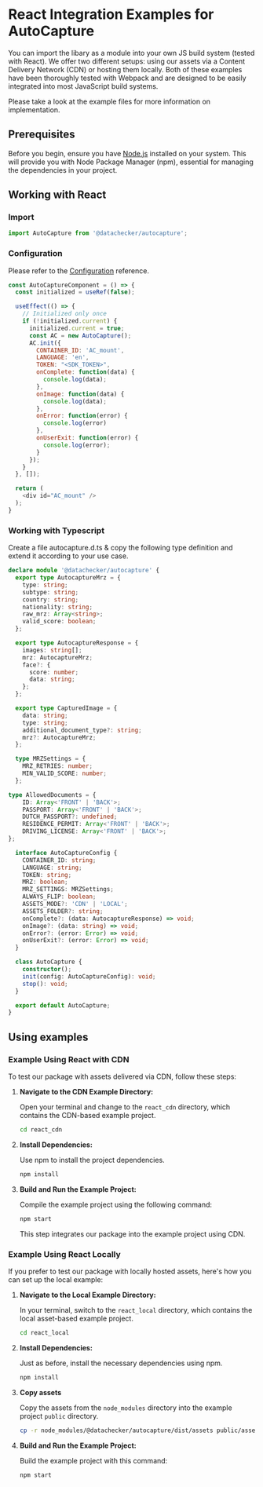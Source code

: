 # React Integration Examples for AutoCapture

You can import the libary as a module into your own JS build system (tested with React). We offer two different setups: using our assets via a Content Delivery Network (CDN) or hosting them locally. Both of these examples have been thoroughly tested with Webpack and are designed to be easily integrated into most JavaScript build systems.

Please take a look at the example files for more information on implementation.

## Prerequisites

Before you begin, ensure you have [Node.js](https://nodejs.org/) installed on your system. This will provide you with Node Package Manager (npm), essential for managing the dependencies in your project.

## Working with React

### Import

```javascript
import AutoCapture from '@datachecker/autocapture';
```

### Configuration

Please refer to the [Configuration](../../../README.md#configuration) reference.

```javascript
const AutoCaptureComponent = () => {
  const initialized = useRef(false);

  useEffect(() => {
    // Initialized only once
    if (!initialized.current) {
      initialized.current = true;
      const AC = new AutoCapture();
      AC.init({
        CONTAINER_ID: 'AC_mount',
        LANGUAGE: 'en',
        TOKEN: "<SDK_TOKEN>",
        onComplete: function(data) {
          console.log(data);
        },
        onImage: function(data) {
          console.log(data);
        },
        onError: function(error) {
          console.log(error)
        },
        onUserExit: function(error) {
          console.log(error);
        }
      });
    }
  }, []);

  return (
    <div id="AC_mount" />
  );
}
```

### Working with Typescript

Create a file autocapture.d.ts & copy the following type definition and extend it according to your use case.

```ts
declare module '@datachecker/autocapture' {
  export type AutocaptureMrz = {
    type: string;
    subtype: string;
    country: string;
    nationality: string;
    raw_mrz: Array<string>;
    valid_score: boolean;
  };

  export type AutocaptureResponse = {
    images: string[];
    mrz: AutocaptureMrz;
    face?: {
      score: number;
      data: string;
    };
  };

  export type CapturedImage = {
    data: string;
    type: string;
    additional_document_type?: string;
    mrz?: AutocaptureMrz;
  };

  type MRZSettings = {
    MRZ_RETRIES: number;
    MIN_VALID_SCORE: number;
  };

type AllowedDocuments = {
    ID: Array<'FRONT' | 'BACK'>;
    PASSPORT: Array<'FRONT' | 'BACK'>;
    DUTCH_PASSPORT?: undefined;
    RESIDENCE_PERMIT: Array<'FRONT' | 'BACK'>;
    DRIVING_LICENSE: Array<'FRONT' | 'BACK'>;
};

  interface AutoCaptureConfig {
    CONTAINER_ID: string;
    LANGUAGE: string;
    TOKEN: string;
    MRZ: boolean;
    MRZ_SETTINGS: MRZSettings;
    ALWAYS_FLIP: boolean;
    ASSETS_MODE?: 'CDN' | 'LOCAL';
    ASSETS_FOLDER?: string;
    onComplete?: (data: AutocaptureResponse) => void;
    onImage?: (data: string) => void;
    onError?: (error: Error) => void;
    onUserExit?: (error: Error) => void;
  }

  class AutoCapture {
    constructor();
    init(config: AutoCaptureConfig): void;
    stop(): void;
  }

  export default AutoCapture;
}
```

## Using examples

### Example Using React with CDN

To test our package with assets delivered via CDN, follow these steps:

1. **Navigate to the CDN Example Directory:**

   Open your terminal and change to the `react_cdn` directory, which contains the CDN-based example project.

   ```bash
   cd react_cdn
   ```

2. **Install Dependencies:**

   Use npm to install the project dependencies.

   ```bash
   npm install
   ```

3. **Build and Run the Example Project:**

   Compile the example project using the following command:

   ```bash
   npm start
   ```

   This step integrates our package into the example project using CDN.

### Example Using React Locally

If you prefer to test our package with locally hosted assets, here's how you can set up the local example:

1. **Navigate to the Local Example Directory:**

   In your terminal, switch to the `react_local` directory, which contains the local asset-based example project.

   ```bash
   cd react_local
   ```

2. **Install Dependencies:**

   Just as before, install the necessary dependencies using npm.

   ```bash
   npm install
   ```

3. **Copy assets**

    Copy the assets from the `node_modules` directory into the example project `public` directory.

    ```bash
    cp -r node_modules/@datachecker/autocapture/dist/assets public/assets
    ```

4. **Build and Run the Example Project:**

   Build the example project with this command:

   ```bash
   npm start
   ```
